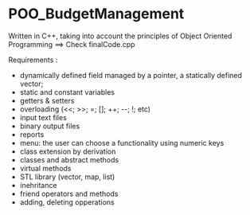# POO_BudgetManagement

Written in C++,  taking into account the principles of Object Oriented Programming ==> Check finalCode.cpp
  
Requirements : 
  - dynamically defined field managed by a pointer,  a statically defined vector;
  - static and constant variables
  - getters & setters
  - overloading (<<; >>; =; []; ++; --; !; etc)
  - input text files
  - binary output files
  - reports
  - menu: the user can choose a functionality using numeric keys
  - class extension by derivation 
  - classes and abstract methods
  - virtual methods
  - STL library (vector, map, list)
  - inehritance
  - friend operators and methods
  - adding, deleting opperations

  
